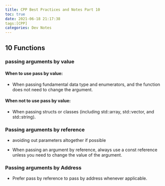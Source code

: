 ```yaml
---
title: CPP Best Practices and Notes Part 10
toc: true
date: 2021-06-18 21:17:38
tags:[CPP]
categories: Dev Notes
---
```

## 10 Functions

### passing arguments by value

#### When to use pass by value:

- When passing fundamental data type and enumerators, and the function does not need to change the argument.

#### When not to use pass by value:

- When passing structs or classes (including std::array, std::vector, and std::string).


### Passing arguments by reference

- avoiding out parameters altogether if possible

- When passing an argument by reference, always use a const reference unless you need to change the value of the argument.

### Passing arguments by Address

- Prefer pass by reference to pass by address whenever applicable.

<!--more-->